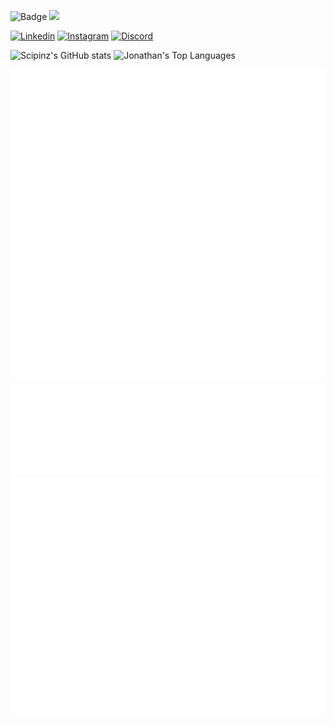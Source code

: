 ![Badge](https://visitor-counter-badge.vercel.app/api/Scipinz/Scipinz) <a href="https://www.github.com/Scipinz" target="_blank" rel="noreferrer"><img
src="https://img.shields.io/github/followers/Scipinz?logo=github&style=for-the-badge&color=0891b2&labelColor=1c1917" /></a>

[![Linkedin](https://img.shields.io/static/v1?label=&message=Linkedin&color=0E7FBF&&&style=flat&logo=linkedin&logoColor=white)](https://www.linkedin.com/in/jonathan-blok/)
[![Instagram](https://img.shields.io/badge/-Instagram-c13584?style=flat&labelColor=c13584&logo=instagram&logoColor=white)](https://www.instagram.com/jona_thanb/)
[![Discord](https://img.shields.io/static/v1?label=&labelColor=6E85D3&message=Discord&color=555555&style=flat&logo=discord&logoColor=white)](https://discord.com/users/Scipinz#1832)

<!-- ![Isocalendar](/metrics.plugin.isocalendar.fullyear.svg) -->
![Scipinz's GitHub stats](https://github-readme-stats.vercel.app/api?username=Scipinz&show_icons=true&theme=radical)
![Jonathan's Top Languages](https://github-readme-stats.vercel.app/api/top-langs/?username=Scipinz&layout=compact&theme=radical)

![History](/metrics.plugin.lines.history.svg)
![Lines](/metrics.plugin.lines.svg)
![Metrics](/github-metrics.svg)
